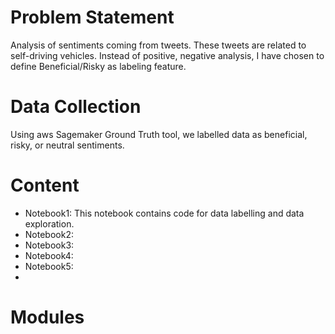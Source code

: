 # Problem Statement

Analysis of sentiments coming from tweets. These tweets are related to self-driving vehicles. Instead of positive, negative analysis, I have chosen to define Beneficial/Risky as labeling feature.

# Data Collection
Using aws Sagemaker Ground Truth tool, we labelled data as beneficial, risky, or neutral sentiments. 

# Content

- Notebook1: This notebook contains code for data labelling and data exploration.
- Notebook2:
- Notebook3:
- Notebook4:
- Notebook5:
- 
# Modules
